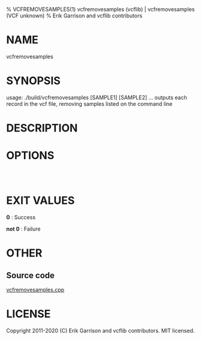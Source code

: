 % VCFREMOVESAMPLES(1) vcfremovesamples (vcflib) | vcfremovesamples (VCF unknown)
% Erik Garrison and vcflib contributors

# NAME

vcfremovesamples

# SYNOPSIS

usage: ./build/vcfremovesamples <vcf file> [SAMPLE1] [SAMPLE2] ... outputs each record in the vcf file, removing samples listed on the command line

# DESCRIPTION



# OPTIONS

```



```



# EXIT VALUES

**0**
: Success

**not 0**
: Failure

# OTHER

## Source code

[vcfremovesamples.cpp](https://github.com/vcflib/vcflib/blob/master/src/vcfremovesamples.cpp)

# LICENSE

Copyright 2011-2020 (C) Erik Garrison and vcflib contributors. MIT licensed.

<!--
  Created with ./scripts/bin2md.rb scripts/bin2md-template.erb
-->
